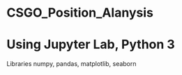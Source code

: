# CSGO_Position_Alanysis

# Using Jupyter Lab, Python 3
Libraries numpy, pandas, matplotlib, seaborn

